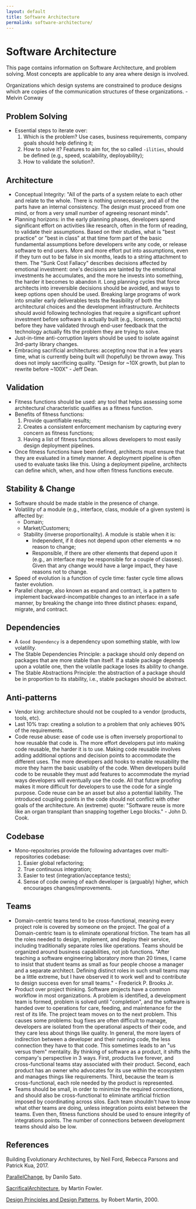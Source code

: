 ```yaml
---
layout: default
title: Software Architecture
permalink: software-architecture/
---
```


# Software Architecture

This page contains information on Software Architecture, and problem solving. Most concepts are applicable to any area where design is involved.

Organizations which design systems are constrained to produce designs which are copies of the communication structures of these organizations. - Melvin Conway

## Problem Solving

- Essential steps to iterate over:
  1. Which is the problem? Use cases, business requirements, company goals should help defining it;
  2. How to solve it? Features to aim for, the so called `-ilities`, should be defined (e.g., speed, scalability, deployability);
  3. How to validate the solution?.

## Architecture

- Conceptual Integrity: "All of the parts of a system relate to each other and relate to the whole. There is nothing unnecessary, and all of the parts have an internal consistency. The design must proceed from one mind, or from a very small number of agreeing resonant minds".
- Planning horizons: in the early planning phases, developers spend significant effort on activities like research, often in the form of reading, to validate their assumptions. Based on their studies, what is "best practice" or "best in class" at that time form part of the basic fundamental assumptions before developers write any code, or release software to end users. More and more effort put into assumptions, even if they turn out to be false in six months, leads to a string attachment to them. The "Sunk Cost Fallacy" describes decisions affected by emotional investment: one's decisions are tainted by the emotional investments he accumulates, and the more he invests into something, the harder it becomes to abandon it. Long planning cycles that force architects into irreversible decisions should be avoided, and ways to keep options open should be used. Breaking large programs of work into smaller early deliverables tests the feasibility of both the architectural choices and the development infrastructure. Architects should avoid following technologies that require a significant upfront investment before software is actually built (e.g., licenses, contracts) before they have validated through end-user feedback that the technology actually fits the problem they are trying to solve.
- Just-in-time anti-corruption layers should be used to isolate against 3rd-party library changes.
- Embracing sacrificial architectures: accepting now that in a few years time, what is currently being built will (hopefully) be thrown away. This does not imply sacrificing quality. "Design for ~10X growth, but plan to rewrite before ~100X" - Jeff Dean.

## Validation

- Fitness functions should be used: any tool that helps assessing some architectural characteristic qualifies as a fitness function.
- Benefits of fitness functions:
  1. Provide quantifiable results;
  2. Creates a consistent enforcement mechanism by capturing every concern as fitness functions;
  3. Having a list of fitness functions allows developers to most easily design deployment pipelines.
- Once fitness functions have been defined, architects must ensure that they are evaluated in a timely manner. A deployment pipeline is often used to evaluate tasks like this. Using a deployment pipeline, architects can define which, when, and how often fitness functions execute.

## Stability & Change

- Software should be made stable in the presence of change.
- Volatility of a module (e.g., interface, class, module of a given system) is affected by:
  - Domain;
  - Market/Customers;
  - Stability (inverse proportionality). A module is stable when it is:
    - Independent, if it does not depend upon other elements => no reason to change;
    - Responsible, if there are other elements that depend upon it (e.g., an interface may be responsible for a couple of classes). Given that any change would have a large impact, they have reasons not to change.
- Speed of evolution is a function of cycle time: faster cycle time allows faster evolution.
- Parallel change, also known as expand and contract, is a pattern to implement backward-incompatible changes to an interface in a safe manner, by breaking the change into three distinct phases: expand, migrate, and contract.

## Dependencies

- A `Good Dependency` is a dependency upon something stable, with low volatility.
- The Stable Dependencies Principle: a package should only depend on packages that are more stable than itself. If a stable package depends upon a volatile one, then the volatile package loses its ability to change.
- The Stable Abstractions Principle: the abstraction of a package should be in proportion to its stability, i.e., stable packages should be abstract.

## Anti-patterns

- Vendor king: architecture should not be coupled to a vendor (products, tools, etc).
- Last 10% trap: creating a solution to a problem that only achieves 90% of the requirements.
- Code reuse abuse: ease of code use is often inversely proportional to how reusable that code is. The more effort developers put into making code reusable, the harder it is to use. Making code reusable involves adding additional options and decision points to accommodate the different uses. The more developers add hooks to enable reusability the more they harm the basic usability of the code. When developers build code to be reusable they must add features to accommodate the myriad ways developers will eventually use the code. All that future proofing makes it more difficult for developers to use the code for a single purpose. Code reuse can be an asset but also a potential liability. The introduced coupling points in the code should not conflict with other goals of the architecture. An (extreme) quote: "Software reuse is more like an organ transplant than snapping together Lego blocks." - John D. Cook.

## Codebase

- Mono-repositories provide the following advantages over multi-repositories codebase:
  1. Easier global refactoring;
  2. True continuous integration;
  3. Easier to test (integration/acceptance tests);
  4. Sense of code owning of each developer is (arguably) higher, which encourages changes/improvements.

## Teams

- Domain-centric teams tend to be cross-functional, meaning every project role is covered by someone on the project. The goal of a Domain-centric team is to eliminate operational friction. The team has all the roles needed to design, implement, and deploy their service, including traditionally separate roles like operations. Teams should be organized around business capabilities, not job functions. "After teaching a software engineering laboratory more than 20 times, I came to insist that student teams as small as four people choose a manager and a separate architect. Defining distinct roles in such small teams may be a little extreme, but I have observed it to work well and to contribute to design success even for small teams." - Frederick P. Brooks Jr.
- Product over project thinking. Software projects have a common workflow in most organizations. A problem is identified, a development team is formed, problem is solved until "completion", and the software is handed over to operations for care, feeding, and maintenance for the rest of its life. The project team moves on to the next problem. This causes some problems: bug fixes are often difficult to manage, developers are isolated from the operational aspects of their code, and they care less about things like quality. In general, the more layers of indirection between a developer and their running code, the less connection they have to that code. This sometimes leads to an "us versus them" mentality. By thinking of software as a product, it shifts the company's perspective in 3 ways. First, products live forever, and cross-functional teams stay associated with their product. Second, each product has an owner who advocates for its use within the ecosystem and manages things like requirements. Third, because the team is cross-functional, each role needed by the product is represented.
- Teams should be small, in order to minimize the required connections, and should also be cross-functional to eliminate artificial friction imposed by coordinating across silos. Each team shouldn't have to know what other teams are doing, unless integration points exist between the teams. Even then, fitness functions should be used to ensure integrity of integrations points. The number of connections between development teams should also be low.

## References

Building Evolutionary Architectures, by Neil Ford, Rebecca Parsons and Patrick Kua, 2017.

[ParallelChange](https://martinfowler.com/bliki/ParallelChange.html), by Danilo Sato.

[SacrificalArchitecture](https://martinfowler.com/bliki/SacrificialArchitecture.html), by Martin Fowler.

[Design Principles and Design Patterns](https://fi.ort.edu.uy/innovaportal/file/2032/1/design_principles.pdf), by Robert Martin, 2000.
